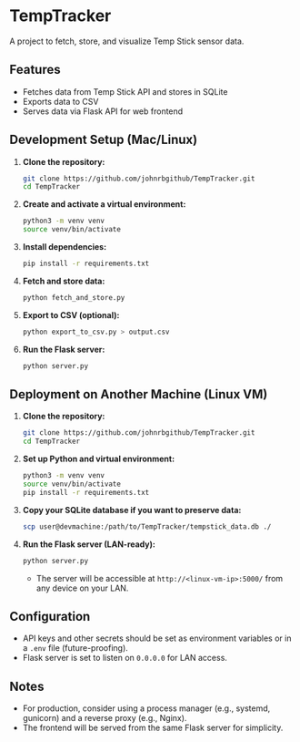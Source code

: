 # TempTracker

A project to fetch, store, and visualize Temp Stick sensor data.

## Features
- Fetches data from Temp Stick API and stores in SQLite
- Exports data to CSV
- Serves data via Flask API for web frontend

## Development Setup (Mac/Linux)

1. **Clone the repository:**
   ```bash
   git clone https://github.com/johnrbgithub/TempTracker.git
   cd TempTracker
   ```
2. **Create and activate a virtual environment:**
   ```bash
   python3 -m venv venv
   source venv/bin/activate
   ```
3. **Install dependencies:**
   ```bash
   pip install -r requirements.txt
   ```
4. **Fetch and store data:**
   ```bash
   python fetch_and_store.py
   ```
5. **Export to CSV (optional):**
   ```bash
   python export_to_csv.py > output.csv
   ```
6. **Run the Flask server:**
   ```bash
   python server.py
   ```

## Deployment on Another Machine (Linux VM)

1. **Clone the repository:**
   ```bash
   git clone https://github.com/johnrbgithub/TempTracker.git
   cd TempTracker
   ```
2. **Set up Python and virtual environment:**
   ```bash
   python3 -m venv venv
   source venv/bin/activate
   pip install -r requirements.txt
   ```
3. **Copy your SQLite database if you want to preserve data:**
   ```bash
   scp user@devmachine:/path/to/TempTracker/tempstick_data.db ./
   ```
4. **Run the Flask server (LAN-ready):**
   ```bash
   python server.py
   ```
   - The server will be accessible at `http://<linux-vm-ip>:5000/` from any device on your LAN.

## Configuration
- API keys and other secrets should be set as environment variables or in a `.env` file (future-proofing).
- Flask server is set to listen on `0.0.0.0` for LAN access.

## Notes
- For production, consider using a process manager (e.g., systemd, gunicorn) and a reverse proxy (e.g., Nginx).
- The frontend will be served from the same Flask server for simplicity. 